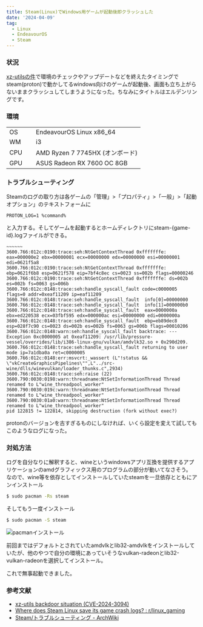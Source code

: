 ```yaml
---
title: Steam(Linux)でWindows用ゲームが起動後即クラッシュした
date: '2024-04-09'
tag:
  - Linux
  - EndeavourOS
  - Steam
---
```


### 状況
[xz-utilsの件](https://gist.github.com/thesamesam/223949d5a074ebc3dce9ee78baad9e27)で環境のチェックやアップデートなどを終えたタイミングでsteam(proton)で動かしてるwindows向けのゲームが起動後、画面も立ち上がらないままクラッシュしてしまうようになった。ちなみにタイトルはエルデンリングです。


### 環境
|               |                                   |
|:--------------|:----------------------------------|
| OS     　     | EndeavourOS Linux x86_64          |
| WM            | i3                                |
| CPU    　     | AMD Ryzen 7 7745HX (オンボード)   |
| GPU           | ASUS Radeon RX 7600 OC  8GB       |



### トラブルシューティング
Steamのログの取り方は各ゲームの「管理」>「プロパティ」>「一般」>「起動オプション」のテキストフォームに
```
PROTON_LOG=1 %command%
```
と入力する。そしてゲームを起動するとホームディレクトリにsteam-{game-id}.logファイルができる。

```
~~~~~~
3600.766:012c:0190:trace:seh:NtGetContextThread 0xfffffffe: eax=000000e2 ebx=00000001 ecx=00000000 edx=00000000 esi=00000001 edi=0621f5a8
3600.766:012c:0190:trace:seh:NtGetContextThread 0xfffffffe: ebp=0621f6b8 esp=0621f578 eip=7bf4c8ec cs=0023 ss=002b flags=00000246
3600.766:012c:0190:trace:seh:NtGetContextThread 0xfffffffe: ds=002b es=002b fs=0063 gs=006b
3600.766:012c:0148:trace:seh:handle_syscall_fault code=c0000005 flags=0 addr=0xeaf11209 ip=eaf11209
3600.766:012c:0148:trace:seh:handle_syscall_fault  info[0]=00000000
3600.766:012c:0148:trace:seh:handle_syscall_fault  info[1]=000000b0
3600.766:012c:0148:trace:seh:handle_syscall_fault  eax=0000000a ebx=ed220538 ecx=03fbf595 edx=000000ac esi=00000000 edi=0000000a
3600.766:012c:0148:trace:seh:handle_syscall_fault  ebp=eb89dec8 esp=028f7c90 cs=0023 ds=002b es=002b fs=0063 gs=006b flags=00010206
3600.766:012c:0148:warn:seh:handle_syscall_fault backtrace: --- Exception 0xc0000005 at 0xeaf11209: /usr/lib/pressure-vessel/overrides/lib/i386-linux-gnu/vulkan/amdvlk32.so + 0x290d209.
3600.766:012c:0148:trace:seh:handle_syscall_fault returning to user mode ip=7a1dba0a ret=c0000005
3600.766:012c:0148:err:msvcrt:_wassert (L"!status && \"vkCreateGraphicsPipelines\"",L"../src-wine/dlls/winevulkan/loader_thunks.c",2934)
3600.766:012c:0148:trace:seh:raise (22)
3600.790:0030:0198:warn:threadname:NtSetInformationThread Thread renamed to L"wine_threadpool_worker"
3600.790:0030:019c:warn:threadname:NtSetInformationThread Thread renamed to L"wine_threadpool_worker"
3600.790:0030:01a0:warn:threadname:NtSetInformationThread Thread renamed to L"wine_threadpool_worker"
pid 122815 != 122814, skipping destruction (fork without exec?)
```

protonのバージョンを古すぎるものにしなければ、いくら設定を変えて試してもこのようなログになった。


### 対処方法
ログを自分なりに解釈すると、wineというwindowsアプリ互換を提供するアプリケーションのamdグラフィックス用のプログラムの部分が動いてなさそう。  
なので、wine等を依存としてインストールしていたsteamを一旦依存とともにアンインストール
```sh
$ sudo pacman -Rs steam
```

そしてもう一度インストール
```sh
$ sudo pacman -S steam
```
![pacmanインストール](https://i.gyazo.com/d21c04fe1d4c66589b30bd9803dff017.png)

前回まではデフォルトとされていたamdvlkとlib32-amdvlkをインストールしていたが、他のやつで自分の環境にあっていそうなvulkan-radeonとlib32-vulkan-radeonを選択してインストール。

これで無事起動できました。


### 参考文献
- [xz-utils backdoor situation (CVE-2024-3094)](https://gist.github.com/thesamesam/223949d5a074ebc3dce9ee78baad9e27)
- [Where does Steam Linux save its game crash logs? : r/linux_gaming](https://www.reddit.com/r/linux_gaming/comments/15c6t32/where_does_steam_linux_save_its_game_crash_logs/)
- [Steam/トラブルシューティング - ArchWiki](https://wiki.archlinux.jp/index.php/Steam/%E3%83%88%E3%83%A9%E3%83%96%E3%83%AB%E3%82%B7%E3%83%A5%E3%83%BC%E3%83%86%E3%82%A3%E3%83%B3%E3%82%B0)